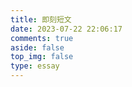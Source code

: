 ```yaml
---
title: 即刻短文
date: 2023-07-22 22:06:17
comments: true
aside: false
top_img: false
type: essay
---
```

